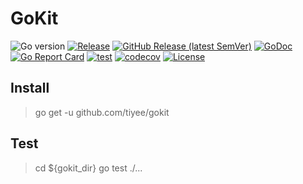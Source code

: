 # GoKit

![Go version](https://img.shields.io/github/go-mod/go-version/tiyee/gokit?style=flat-square)
[![Release](https://img.shields.io/badge/release-2.3.2-green.svg)](https://github.com/tiyee/gokit/releases)
[![GitHub Release (latest SemVer)](https://img.shields.io/github/releases/tiyee/gokit)](https://github.com/tiyee/gokit)
[![GoDoc](https://godoc.org/github.com/tiyee/gokit?status.svg)](https://pkg.go.dev/github.com/tiyee/gokit)
[![Go Report Card](https://goreportcard.com/badge/github.com/tiyee/gokit)](https://goreportcard.com/report/github.com/tiyee/gokit)
[![test](https://github.com/tiyee/gokit/actions/workflows/codecov.yml/badge.svg?event=release)](https://github.com/tiyee/gokit/actions/workflows/codecov.yml)
[![codecov](https://codecov.io/github/tiyee/gokit/graph/badge.svg?token=9HT6SVFKJH)](https://codecov.io/github/tiyee/gokit)
[![License](https://img.shields.io/badge/license-MIT-blue.svg)](https://github.com/tiyee/gokit/blob/main/LICENSE)

## Install

> go get -u github.com/tiyee/gokit

## Test
> cd ${gokit_dir}
>  go test ./...

